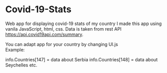 # Covid-19-Stats
Web app for displaying covid-19 stats of my country
I made this app using vanila JavaScript, html, css. Data is taken from rest API https://api.covid19api.com/summary. 

You can adapt app for your country by changing UI.js
<br>
Example:

info.Countries[147] = data about Serbia 
info.Countries[148] = data about Seychelles etc.
